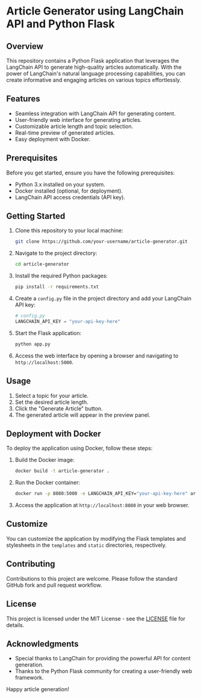 # Article Generator using LangChain API and Python Flask

## Overview

This repository contains a Python Flask application that leverages the LangChain API to generate high-quality articles automatically. With the power of LangChain's natural language processing capabilities, you can create informative and engaging articles on various topics effortlessly.

## Features

- Seamless integration with LangChain API for generating content.
- User-friendly web interface for generating articles.
- Customizable article length and topic selection.
- Real-time preview of generated articles.
- Easy deployment with Docker.

## Prerequisites

Before you get started, ensure you have the following prerequisites:

- Python 3.x installed on your system.
- Docker installed (optional, for deployment).
- LangChain API access credentials (API key).

## Getting Started

1. Clone this repository to your local machine:

   ```bash
   git clone https://github.com/your-username/article-generator.git
   ```

2. Navigate to the project directory:

   ```bash
   cd article-generator
   ```

3. Install the required Python packages:

   ```bash
   pip install -r requirements.txt
   ```

4. Create a `config.py` file in the project directory and add your LangChain API key:

   ```python
   # config.py
   LANGCHAIN_API_KEY = "your-api-key-here"
   ```

5. Start the Flask application:

   ```bash
   python app.py
   ```

6. Access the web interface by opening a browser and navigating to `http://localhost:5000`.

## Usage

1. Select a topic for your article.
2. Set the desired article length.
3. Click the "Generate Article" button.
4. The generated article will appear in the preview panel.

## Deployment with Docker

To deploy the application using Docker, follow these steps:

1. Build the Docker image:

   ```bash
   docker build -t article-generator .
   ```

2. Run the Docker container:

   ```bash
   docker run -p 8080:5000 -e LANGCHAIN_API_KEY="your-api-key-here" article-generator
   ```

3. Access the application at `http://localhost:8080` in your web browser.

## Customize

You can customize the application by modifying the Flask templates and stylesheets in the `templates` and `static` directories, respectively.

## Contributing

Contributions to this project are welcome. Please follow the standard GitHub fork and pull request workflow.

## License

This project is licensed under the MIT License - see the [LICENSE](LICENSE) file for details.

## Acknowledgments

- Special thanks to LangChain for providing the powerful API for content generation.
- Thanks to the Python Flask community for creating a user-friendly web framework.

Happy article generation!
